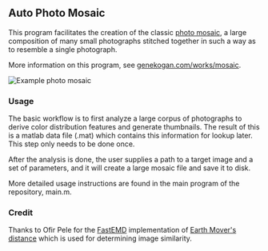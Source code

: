 ## Auto Photo Mosaic

This program facilitates the creation of the classic [photo mosaic](http://en.wikipedia.org/wiki/Photographic_mosaic), a large composition of many small photographs stitched together in such a way as to resemble a single photograph.

More information on this program, see [genekogan.com/works/mosaic](http://www.genekogan.com/works/mosaic.html).

![Example photo mosaic](http://www.genekogan.com/images/mosaic/mosaic-antigua_smaller.jpg)

### Usage

The basic workflow is to first analyze a large corpus of photographs to derive color distribution features and generate thumbnails. The result of this is a matlab data file (.mat) which contains this information for lookup later.  This step only needs to be done once.

After the analysis is done, the user supplies a path to a target image and a set of parameters, and it will create a large mosaic file and save it to disk.

More detailed usage instructions are found in the main program of the repository, main.m.

### Credit

Thanks to Ofir Pele for the [FastEMD](http://www.cs.huji.ac.il/~ofirpele/FastEMD/code/) implementation of [Earth Mover's distance](http://en.wikipedia.org/wiki/Earth_mover's_distance) which is used for determining image similarity.